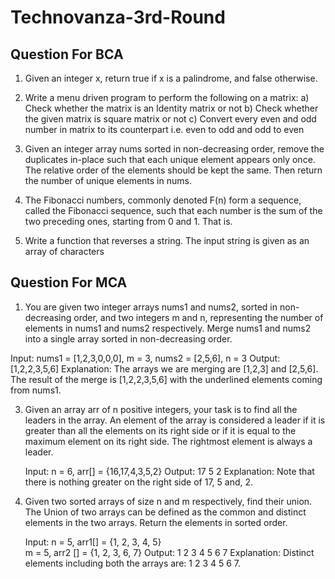 # Technovanza-3rd-Round

## Question For BCA

1. Given an integer x, return true if x is a palindrome, and false otherwise.

2. Write a menu driven program to perform the following on a matrix:
a) Check whether the matrix is an Identity matrix or not
b) Check whether the given matrix is square matrix or not
c) Convert every even and odd number in matrix to its counterpart i.e. even to odd and odd to even

3. Given an integer array nums sorted in non-decreasing order, remove the duplicates in-place such that each unique element appears only once. The relative order of the elements should be kept the same. Then return the number of unique elements in nums.

4. The Fibonacci numbers, commonly denoted F(n) form a sequence, called the Fibonacci sequence, such that each number is the sum of the two preceding ones, starting from 0 and 1. That is.

5. Write a function that reverses a string. The input string is given as an array of characters

## Question For MCA

1. You are given two integer arrays nums1 and nums2, sorted in non-decreasing order, and two integers m and n, representing the number of elements in nums1 and nums2 respectively. Merge nums1 and nums2 into a single array sorted in non-decreasing order.
   
  Input: nums1 = [1,2,3,0,0,0], m = 3, nums2 = [2,5,6], n = 3
  Output: [1,2,2,3,5,6]
  Explanation: The arrays we are merging are [1,2,3] and [2,5,6].
  The result of the merge is [1,2,2,3,5,6] with the underlined elements coming from nums1.

3. Given an array arr of n positive integers, your task is to find all the leaders in the array. An element of the array is considered a leader if it is greater than all the elements on its right side or if it is equal to the maximum element on its right side. The rightmost element is always a leader.

    Input: n = 6, arr[] = {16,17,4,3,5,2}
    Output: 17 5 2
    Explanation: Note that there is nothing greater on the right side of 17, 5 and, 2.

4. Given two sorted arrays of size n and m respectively, find their union. The Union of two arrays can be defined as the common and distinct elements in the two arrays. Return the elements in sorted order.

   Input: 
  n = 5, arr1[] = {1, 2, 3, 4, 5}  
  m = 5, arr2 [] = {1, 2, 3, 6, 7}
  Output: 
  1 2 3 4 5 6 7
  Explanation: 
  Distinct elements including both the arrays are: 1 2 3 4 5 6 7.
